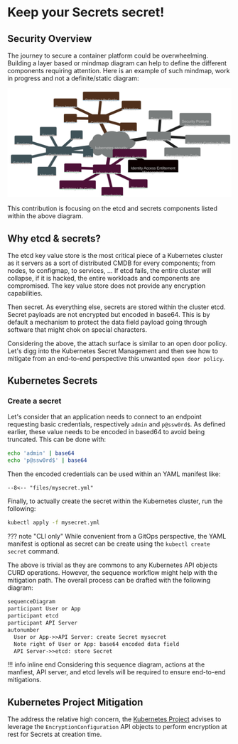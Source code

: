 
# Keep your Secrets secret!

## Security Overview
The journey to secure a container platform could be overwheelming. Building a layer based or mindmap diagram can help to define the different components requiring attention. Here is an example of such mindmap, work in progress and not a definite/static diagram:

![](../images/mermaid-diagram-2022-12-28-131205.svg)


<!-- 
This is the mermaid.js manifest for the mindmap diagram
 ```mermaid
mindmap
  kubernetes security
    Governance 
      Everything as Code
      Regulations
      Business Continuity Plan 
      Security Posture Management
    Identity Access Entiltement Management
    Infrastructure 
      Operating System 
      Hardening 
      Patching Life Cycle
      Network
      Storage 
    Orchestrator 
      API
      etcd
      Scheduler 
      Network
      Registry
      Secrets
    Container
      Base Image
      Patching Life Cycle
      Code
      Mutation
      Secrets 
``` -->

This contribution is focusing on the etcd and secrets components listed within the above diagram. 

## Why etcd & secrets?

The etcd key value store is the most critical piece of a Kubernetes cluster as it servers as a sort of distributed CMDB for every components; from nodes, to configmap, to services, ... If etcd fails, the entire cluster will collapse, if it is hacked, the entire workloads and components are compromised. The key value store does not provide any encryption capabilities. 

Then secret. As everything else, secrets are stored within the cluster etcd. Secret payloads are not encrypted but encoded in base64. This is by default a mechanism to protect the data field payload going through software that might chok on special characters.  

Considering the above, the attach surface is similar to an open door policy. Let's digg into the Kubernetes Secret Management and then see how to mitigate from an end-to-end perspective this unwanted ```open door policy```.

## Kubernetes Secrets 

### Create a secret
Let's consider that an application needs to connect to an endpoint requesting basic credentials, respectively ```admin``` and ```p@ssw0rd$```. As defined earlier, these value needs to be encoded in based64 to avoid being truncated. This can be done with:

```bash title="credential base64 encoding"
echo 'admin' | base64
echo 'p@ssw0rd$' | base64
```

Then the encoded credentials can be used within an YAML manifest like:  

``` title="mysecret.yml"
--8<-- "files/mysecret.yml"
```

Finally, to actually create the secret within the Kubernetes cluster, run the following:

```bash title="create a secret based on a YAML manifest" 
kubectl apply -f mysecret.yml
```

??? note "CLI only"
    While convenient from a GitOps perspective, the YAML manifest is optional as secret can be create using the ```kubectl create secret``` command.

The above is trivial as they are commons to any Kubernetes API objects CURD operations. However, the sequence workflow might help with the mitigation path. The overall process can be drafted with the following diagram:  

```mermaid
sequenceDiagram
participant User or App
participant etcd
participant API Server
autonumber
  User or App->>API Server: create Secret mysecret
  Note right of User or App: base64 encoded data field
  API Server->>etcd: store Secret
```

!!! info inline end
    Considering this sequence diagram, actions at the manfiest, API server, and etcd levels will be required to ensure end-to-end mitigations.
    

## Kubernetes Project Mitigation 

The address the relative high concern, the [Kubernetes Project](https://kubernetes.io/docs/tasks/administer-cluster/encrypt-data/) advises to leverage the ```EncryptionConfiguration``` API objects to perform encryption at rest for Secrets at creation time. 

